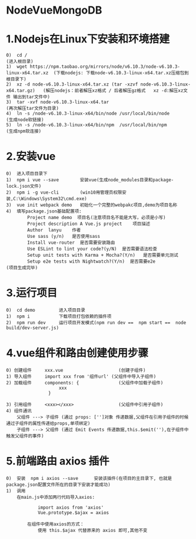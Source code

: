 # NodeVueMongoDB

# 1.Nodejs在Linux下安装和环境搭建
	0)	cd /																			(进入根目录)
	1)	wget https://npm.taobao.org/mirrors/node/v6.10.3/node-v6.10.3-linux-x64.tar.xz	(下载nodejs: 下载node-v6.10.3-linux-x64.tar.xz压缩包到根目录下)
	2)	xz -d node-v6.10.3-linux-x64.tar.xz (tar -xzvf node-v6.10.3-linux-x64.tar.gz)	(解压nodejs：前者解压xz格式 / 后者解压gz格式	xz -d:解压xz文件 输出到tar文件中)
	3)	tar -xvf node-v6.10.3-linux-x64.tar												(再次解压tar文件为目录)
	4)	ln -s /node-v6.10.3-linux-x64/bin/node /usr/local/bin/node						(生成node软链接)
	5)	ln -s /node-v6.10.3-linux-x64/bin/npm  /usr/local/bin/npm						(生成npm软连接)					
	
# 2.安装vue
	0)	进入项目目录下
	1)	npm i vue --save		安装vue(生成node_modules目录和package-lock.json文件)
	2)	npm i -g vue-cli		(win10用管理员权限安装,‪C:\Windows\System32\cmd.exe)
	3)  vue init webpack demo 	初始化一个完整的webpakc项目,demo为项目名称
	4)  填写package.json基础配置项:
			Project name demo  项目名(注意项目名不能是大写，必须是小写)
			Project description A Vue.js project    项目描述
			Author  lanyu    作者
			Use sass (y/n)	 是否使用sass
			Install vue-router  是否需要安装路由
			Use ESLint to lint your code?(y/N)  是否需要语法检查
			Setup unit tests with Karma + Mocha?(Y/n)	是否需要单元测试
			Setup e2e tests with Nightwatch?(Y/n)  是否需要e2e
	(项目生成完毕)

# 3.运行项目
	0)	cd demo      	进入项目目录
	1)	npm i 	     	下载项目打包依赖的插件项
	2)	npm run dev	 	运行项目开发模式(npm run dev ==  npm start ==  node build/dev-server.js)

# 4.vue组件和路由创建使用步骤
	0) 创建组件		xxx.vue						(创建子组件)
	1) 导入组件		import xxx from '组件url'	(父组件中导入子组件)
	2) 加载组件     components: {				(父组件中加载子组件)
						xxx
					}
					
	3) 引用组件		<xxx></xxx>					(父组件中引用子组件)
	4) 组件通讯
		父组件 ---> 子组件 (通过 props: ['']对象 传递数据,父组件在引用子组件的时候通过子组件的属性传递给props,单项绑定)
		子组件 ---> 父组件 (通过 Emit Events 传递数据,this.$emit(''),在子组件中触发父组件的事件)
	
# 5.前端路由 axios 插件
	0)	安装	npm i axios --save		安装该插件(在项目的主目录下, 也就是package.json配置文件所在的目录下安装才能成功)
	1)	调用
		在main.js中添加两行代码导入axios:
		
				import axios from 'axios'
				Vue.prototype.$ajax = axios
				
			在组件中使用axios的方式：
				使用 this.$ajax 代替原来的 axios 即可,其他不变



























	